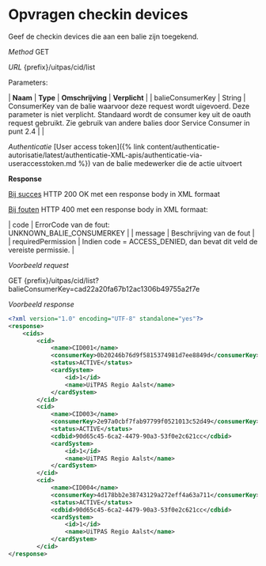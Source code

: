 ---
---

# Opvragen checkin devices

Geef de checkin devices die aan een balie zijn toegekend.

_Method_
GET

_URL_
{prefix}/uitpas/cid/list

Parameters:

| **Naam** | **Type** | **Omschrijving** | **Verplicht** |
| balieConsumerKey | String | ConsumerKey van de balie waarvoor deze request wordt uigevoerd. Deze parameter is niet verplicht. Standaard wordt de consumer key uit de oauth request gebruikt. Zie gebruik van andere balies door Service Consumer in punt 2.4 |  |

_Authenticatie_
[User access token]({% link content/authenticatie-autorisatie/latest/authenticatie-XML-apis/authenticatie-via-useraccesstoken.md %}) van de balie medewerker die de actie uitvoert

**Response**

<u>Bij succes</u>
HTTP 200 OK met een response body in XML formaat

<u>Bij fouten</u>
HTTP 400 met een response body in XML formaat:

| code | ErrorCode van de fout:<br>UNKNOWN_BALIE_CONSUMERKEY |
| message | Beschrijving van de fout |
| requiredPermission | Indien code = ACCESS_DENIED, dan bevat dit veld de vereiste permissie. |

_Voorbeeld request_

GET {prefix}/uitpas/cid/list?balieConsumerKey=cad22a20fa67b12ac1306b49755a2f7e

_Voorbeeld response_


~~~xml
<?xml version="1.0" encoding="UTF-8" standalone="yes"?>
<response>
    <cids>
        <cid>
            <name>CID001</name>
            <consumerKey>0b20246b76d9f5815374981d7ee8849d</consumerKey>
            <status>ACTIVE</status>
            <cardSystem>
                <id>1</id>
                <name>UiTPAS Regio Aalst</name>
            </cardSystem>
        </cid>
        <cid>
            <name>CID003</name>
            <consumerKey>2e97a0cbf7fab97799f0521013c52d49</consumerKey>
            <status>ACTIVE</status>
            <cdbid>90d65c45-6ca2-4479-90a3-53f0e2c621cc</cdbid>
            <cardSystem>
                <id>1</id>
                <name>UiTPAS Regio Aalst</name>
            </cardSystem>
        </cid>
        <cid>
            <name>CID004</name>
            <consumerKey>4d178bb2e38743129a272eff4a63a711</consumerKey>
            <status>ACTIVE</status>
            <cdbid>90d65c45-6ca2-4479-90a3-53f0e2c621cc</cdbid>
            <cardSystem>
                <id>1</id>
                <name>UiTPAS Regio Aalst</name>
            </cardSystem>
        </cid>
</response>
~~~
